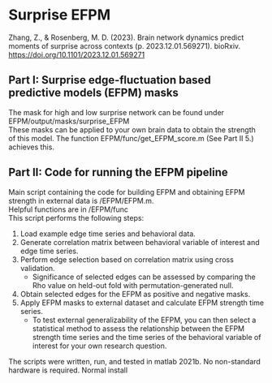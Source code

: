 # Surprise EFPM
Zhang, Z., & Rosenberg, M. D. (2023). Brain network dynamics predict moments of surprise across contexts (p. 2023.12.01.569271). bioRxiv. https://doi.org/10.1101/2023.12.01.569271

## Part I: Surprise edge-fluctuation based predictive models (EFPM) masks
The mask for high and low surprise network can be found under EFPM/output/masks/surprise_EFPM <br> These masks can be applied to your own brain data to obtain the strength of this model. The function EFPM/func/get_EFPM_score.m (See Part II 5.) achieves this.

## Part II: Code for running the EFPM pipeline
Main script containing the code for building EFPM and obtaining EFPM strength in external data is /EFPM/EFPM.m. <br>
Helpful functions are in /EFPM/func <br>
This script performs the following steps:
1. Load example edge time series and behavioral data.
2. Generate correlation matrix between behavioral variable of interest and edge time series.
3. Perform edge selection based on correlation matrix using cross validation.
   - Significance of selected edges can be assessed by comparing the Rho value on held-out fold with permutation-generated null.
4. Obtain selected edges for the EFPM as positive and negative masks.
5. Apply EFPM masks to external dataset and calculate EFPM strength time series.
   - To test external generalizability of the EFPM, you can then select a statistical method to assess the relationship between the EFPM strength time series and the time series of the behavioral variable of interest for your own research question.
  

The scripts were written, run, and tested in matlab 2021b. No non-standard hardware is required. Normal install
